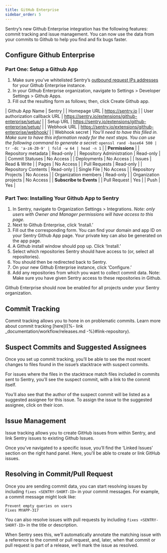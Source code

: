 ```yaml
---
title: GitHub Enterprise
sidebar_order: 5
---
```

Sentry’s new Github Enterprise integration has the following features: commit tracking and issue management. You can now use the data from your commits to Github to help you find and fix bugs faster.

## Configure Github Enterprise

### Part One: Setup a Github App

1. Make sure you’ve whitelisted Sentry’s [outbound request IPs addresses](https://docs.sentry.io/ip-ranges/) for your Github Enterprise instance.
2. In your Github Enterprise organization, navigate to Settings > Developer Settings > Github Apps.
3. Fill out the resulting form as follows; then, click Create Github app.

  | Github App Name                 | Sentry        |
  | Homepage URL                    | https://sentry.io |
  | User authorization callback URL | https://sentry.io/extensions/github-enterprise/setup/ |
  | Setup URL                       | https://sentry.io/extensions/github-enterprise/setup/ |
  | Webhook URL                     | https://sentry.io/extensions/github-enterprise/webhook/ |
  | Webhook secret                  | *You’ll need to have this filled in. Make sure to have this information ready for the next steps. You can use the following command to generate a secret:* `openssl rand -base64 500 | tr -dc 'a-zA-Z0-9' | fold -w 64 | head -n 1` |
  | **Permissions** |
  | Repository metadata       | Read-only    |
  | Repository Administration | Read-only    |
  | Commit Statuses           | No Access    |
  | Deployments               | No Access    |
  | Issues                    | Read & Write |
  | Pages                     | No Access    |
  | Pull Requests             | Read-only    |
  | Repository Contents       | Read-only    |
  | Single File               | No Access    |
  | Repository Projects       | No Access    |
  | Organization members      | Read-only    |
  | Organization projects     | No Access    |
  | **Subscribe to Events** |
  | Pull Request        | Yes |
  | Push                | Yes |

### Part Two: Installing Your Github App to Sentry

1. In Sentry, navigate to Organization Settings > Integrations. *Note: only users with Owner and Manager permissions will have access to this page.*
2. Next to Github Enterprise, click ‘Install.’
3. Fill out the corresponding form.
  You can find your domain and app ID on your Sentry Github App page. Your private key can also be generated on the app page.
4. A Github install window should pop up. Click ‘Install.’
5. Select which repositories Sentry should have access to (or, select all repositories).
6. You should then be redirected back to Sentry.
7. On your new Github Enterprise instance, click ‘Configure.’
8. Add any repositories from which you want to collect commit data. Note: Make sure you have given Sentry access to these repositories in Github.

Github Enterprise should now be enabled for all projects under your Sentry organization.


## Commit Tracking

Commit tracking allows you to hone in on problematic commits. Learn more about commit tracking [here]({%- link _documentation/workflow/releases.md -%}#link-repository).

## Suspect Commits and Suggested Assignees

Once you set up commit tracking, you’ll be able to see the most recent changes to files found in the issue’s stacktrace with suspect commits.

For issues where the files in the stacktrace match files included in commits sent to Sentry, you’ll see the suspect commit, with a link to the commit itself.

You’ll also see that the author of the suspect commit will be listed as a suggested assignee for this issue. To assign the issue to the suggested assignee, click on their icon.

## Issue Management

Issue tracking allows you to create GitHub issues from within Sentry, and link Sentry issues to existing Github Issues.

Once you’ve navigated to a specific issue, you’ll find the ‘Linked Issues’ section on the right hand panel. Here, you’ll be able to create or link GitHub issues.

## Resolving in Commit/Pull Request

Once you are sending commit data, you can start resolving issues by including `fixes <SENTRY-SHORT-ID>` in your commit messages. For example, a commit message might look like:

```
Prevent empty queries on users
Fixes MYAPP-317
```

You can also resolve issues with pull requests by including `fixes <SENTRY-SHORT-ID>` in the title or description.

When Sentry sees this, we’ll automatically annotate the matching issue with a reference to the commit or pull request, and, later, when that commit or pull request is part of a release, we’ll mark the issue as resolved.
